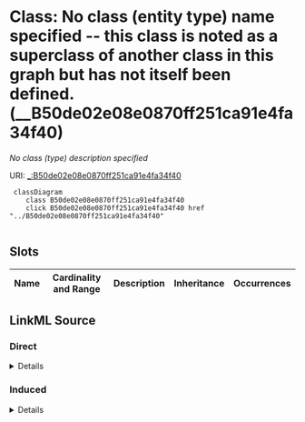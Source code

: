 

# Class: No class (entity type) name specified -- this class is noted as a superclass of another class in this graph but has not itself been defined. (__B50de02e08e0870ff251ca91e4fa34f40)


_No class (type) description specified_







URI: [_:B50de02e08e0870ff251ca91e4fa34f40](_:B50de02e08e0870ff251ca91e4fa34f40)






```mermaid
 classDiagram
    class B50de02e08e0870ff251ca91e4fa34f40
    click B50de02e08e0870ff251ca91e4fa34f40 href "../B50de02e08e0870ff251ca91e4fa34f40"
      
```




<!-- no inheritance hierarchy -->


## Slots

| Name | Cardinality and Range | Description | Inheritance | Occurrences |
| ---  | --- | --- | --- | --- |














## LinkML Source

<!-- TODO: investigate https://stackoverflow.com/questions/37606292/how-to-create-tabbed-code-blocks-in-mkdocs-or-sphinx -->

### Direct

<details>

```yaml
name: __B50de02e08e0870ff251ca91e4fa34f40
conforms_to: No schema conformance document specified
description: No class (type) description specified
title: No class (entity type) name specified -- this class is noted as a superclass
  of another class in this graph but has not itself been defined.
from_schema: sawgraph-kg
rank: 1000
class_uri: _:B50de02e08e0870ff251ca91e4fa34f40

```
</details>

### Induced

<details>

```yaml
name: __B50de02e08e0870ff251ca91e4fa34f40
conforms_to: No schema conformance document specified
description: No class (type) description specified
title: No class (entity type) name specified -- this class is noted as a superclass
  of another class in this graph but has not itself been defined.
from_schema: sawgraph-kg
rank: 1000
class_uri: _:B50de02e08e0870ff251ca91e4fa34f40

```
</details>